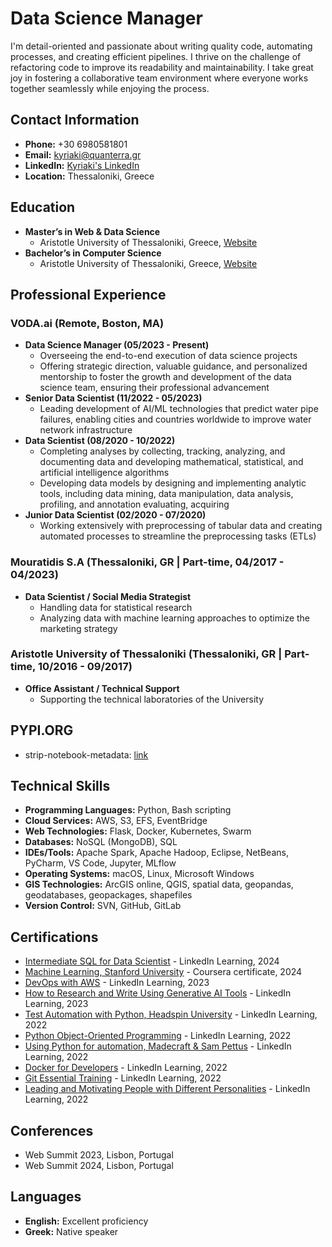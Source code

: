 # Data Science Manager
I'm detail-oriented and passionate about writing quality code, automating processes, and creating efficient
pipelines. I thrive on the challenge of refactoring code to improve its readability and maintainability. I take great
joy in fostering a collaborative team environment where everyone works together seamlessly while enjoying the
process.

## Contact Information
- **Phone:** +30 6980581801
- **Email:** [kyriaki@quanterra.gr](mailto:kyriaki@quanterra.gr)
- **LinkedIn:** [Kyriaki's LinkedIn](https://www.linkedin.com/in/kyriaki-mavropoulou-ds)
- **Location:** Thessaloniki, Greece

## Education
- **Master’s in Web & Data Science**
  - Aristotle University of Thessaloniki, Greece, [Website](https://dws.csd.auth.gr/)
- **Bachelor’s in Computer Science**
  - Aristotle University of Thessaloniki, Greece, [Website](https://www.csd.auth.gr/en/)

## Professional Experience

### VODA.ai (Remote, Boston, MA)
- **Data Science Manager (05/2023 - Present)**
  - Overseeing the end-to-end execution of data science projects
  - Offering strategic direction, valuable guidance, and personalized
    mentorship to foster the growth and development of the data
    science team, ensuring their professional
    advancement
- **Senior Data Scientist (11/2022 - 05/2023)**
  - Leading development of AI/ML technologies that predict water pipe
    failures, enabling cities and countries worldwide to improve water
    network infrastructure
- **Data Scientist (08/2020 - 10/2022)**
  - Completing analyses by collecting, tracking, analyzing, and
    documenting data and developing mathematical, statistical, and
    artificial intelligence algorithms
  - Developing data models by designing and implementing analytic
    tools, including data mining, data manipulation, data analysis,
    profiling, and annotation evaluating, acquiring
- **Junior Data Scientist (02/2020 - 07/2020)**
  - Working extensively with preprocessing of tabular data and
    creating automated processes to streamline the preprocessing tasks
    (ETLs)

### Mouratidis S.A (Thessaloniki, GR | Part-time, 04/2017 - 04/2023)
- **Data Scientist / Social Media Strategist**
  - Handling data for statistical research
  - Analyzing data with machine learning approaches to optimize the
    marketing strategy

### Aristotle University of Thessaloniki (Thessaloniki, GR | Part-time, 10/2016 - 09/2017)
- **Office Assistant / Technical Support**
  - Supporting the technical laboratories of the University

## PYPI.ORG
- strip-notebook-metadata: [link](https://pypi.org/project/strip-notebook-metadata/)

## Technical Skills
- **Programming Languages:** Python, Bash scripting
- **Cloud Services:** AWS, S3, EFS,
  EventBridge
- **Web Technologies:** Flask, Docker,
  Kubernetes, Swarm
- **Databases:** NoSQL (MongoDB), SQL
- **IDEs/Tools:** Apache Spark,
  Apache Hadoop, Eclipse, NetBeans,
  PyCharm, VS Code, Jupyter, MLflow
- **Operating Systems:** macOS, Linux, Microsoft Windows
- **GIS Technologies:** ArcGIS online, QGIS, spatial data,
  geopandas, geodatabases, geopackages,
  shapefiles
- **Version Control:** SVN, GitHub, GitLab

## Certifications
- [Intermediate SQL for Data Scientist](https://www.linkedin.com/learning/certificates/640968731749200b6bb9b34c0ca49286b2633b76c9981b7f704adb069b0cd348) - LinkedIn Learning, 2024
- [Machine Learning, Stanford University](https://www.coursera.org/account/accomplishments/verify/HH2EN5JTX9MK?utm_source=link&utm_medium=certificate&utm_content=cert_image&utm_campaign=sharing_cta&utm_product=course) - Coursera certificate, 2024
- [DevOps with AWS](https://www.linkedin.com/learning/certificates/9930c8bc240596b47bb6d9c31c1febf6cfc32a0ece37cf28339af9a769520b5b?trk=share_certificate) - LinkedIn Learning, 2023
- [How to Research and Write Using Generative AI Tools](https://www.linkedin.com/learning/certificates/01c220117d3a5ae3aec30886e6f171ccc938d313ddb071ef2fd6fa68bd4e3604) - LinkedIn Learning, 2023
- [Test Automation with Python, Headspin University](https://www.linkedin.com/learning/certificates/283894dcb50fd1241f9a59ae2bda9e3ad329fe5cc31c091f0b8a7a98fde11f94?trk=share_certificate) - LinkedIn Learning, 2022
- [Python Object-Oriented Programming](https://www.linkedin.com/learning/certificates/2ec501fd0774dd4b476d3a2a86904042da2add10bb20d1c6e5e94e1e9da52d77) - LinkedIn Learning, 2022
- [Using Python for automation, Madecraft & Sam Pettus](https://www.linkedin.com/learning/certificates/66724abfab70a4df54373aaee340327058dc14d7ff82fb146425ee12f10d7295) - LinkedIn Learning, 2022
- [Docker for Developers](https://www.linkedin.com/learning/certificates/10649c5d18b65a3a5e4e9308d38373410b15c4414a28f14c375f9a05f0b10f27?trk=share_certificate) - LinkedIn Learning, 2022
- [Git Essential Training](https://www.linkedin.com/learning/certificates/ab7bcddccd8757631df63de2f2985582468268854e4ef643564276fb97688bc8?trk=share_certificate) - LinkedIn Learning, 2022
- [Leading and Motivating People with Different Personalities](https://www.linkedin.com/learning/certificates/306cdd383f6e7d7914da898674e207091f42a4e205a8642bcf208691e312ac90?trk=share_certificate) - LinkedIn Learning, 2022

## Conferences
- Web Summit 2023, Lisbon, Portugal
- Web Summit 2024, Lisbon, Portugal

## Languages
- **English:** Excellent proficiency
- **Greek:** Native speaker
